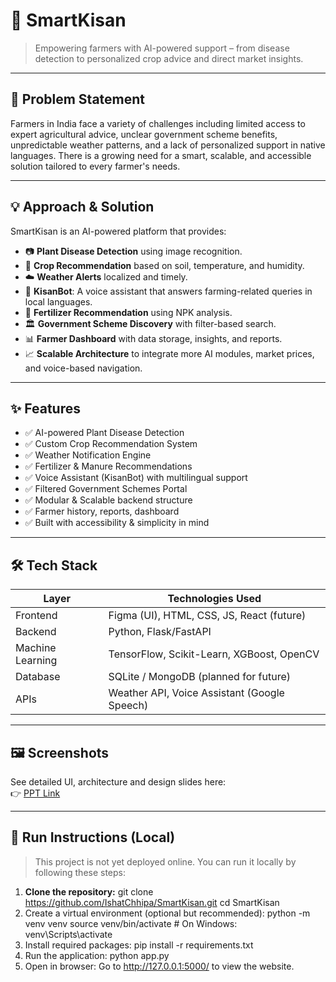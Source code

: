 # 🌾 SmartKisan

> Empowering farmers with AI-powered support – from disease detection to personalized crop advice and direct market insights.

---

## 🧩 Problem Statement

Farmers in India face a variety of challenges including limited access to expert agricultural advice, unclear government scheme benefits, unpredictable weather patterns, and a lack of personalized support in native languages. 
There is a growing need for a smart, scalable, and accessible solution tailored to every farmer's needs.

---

## 💡 Approach & Solution

SmartKisan is an AI-powered platform that provides:

- 📷 **Plant Disease Detection** using image recognition.
- 🌱 **Crop Recommendation** based on soil, temperature, and humidity.
- ☁️ **Weather Alerts** localized and timely.
- 🧠 **KisanBot**: A voice assistant that answers farming-related queries in local languages.
- 🧪 **Fertilizer Recommendation** using NPK analysis.
- 🏛️ **Government Scheme Discovery** with filter-based search.
- 📊 **Farmer Dashboard** with data storage, insights, and reports.
- 📈 **Scalable Architecture** to integrate more AI modules, market prices, and voice-based navigation.

---

## ✨ Features

- ✅ AI-powered Plant Disease Detection
- ✅ Custom Crop Recommendation System
- ✅ Weather Notification Engine
- ✅ Fertilizer & Manure Recommendations
- ✅ Voice Assistant (KisanBot) with multilingual support
- ✅ Filtered Government Schemes Portal
- ✅ Modular & Scalable backend structure
- ✅ Farmer history, reports, dashboard
- ✅ Built with accessibility & simplicity in mind

---

## 🛠️ Tech Stack

| Layer        | Technologies Used                             |
|--------------|-----------------------------------------------|
| Frontend     | Figma (UI), HTML, CSS, JS, React (future)     |
| Backend      | Python, Flask/FastAPI                         |
| Machine Learning | TensorFlow, Scikit-Learn, XGBoost, OpenCV |
| Database     | SQLite / MongoDB (planned for future)         |
| APIs         | Weather API, Voice Assistant (Google Speech)  |

---

## 🖼️ Screenshots

See detailed UI, architecture and design slides here:  
👉 [PPT Link](https://www.canva.com/design/DAGo19sZj2E/GiXWYGUiJfzzoXEoh73wfw/edit?utm_content=DAGo19sZj2E&utm_campaign=designshare&utm_medium=link2&utm_source=sharebutton)

---

## 🚀 Run Instructions (Local)

> This project is not yet deployed online. You can run it locally by following these steps:

1. **Clone the repository:**
   git clone https://github.com/IshatChhipa/SmartKisan.git
   cd SmartKisan
2. Create a virtual environment (optional but recommended):
   python -m venv venv
   source venv/bin/activate  # On Windows: venv\Scripts\activate
3.  Install required packages:
     pip install -r requirements.txt
4. Run the application:
   python app.py
5. Open in browser:
   Go to http://127.0.0.1:5000/ to view the website.


 
